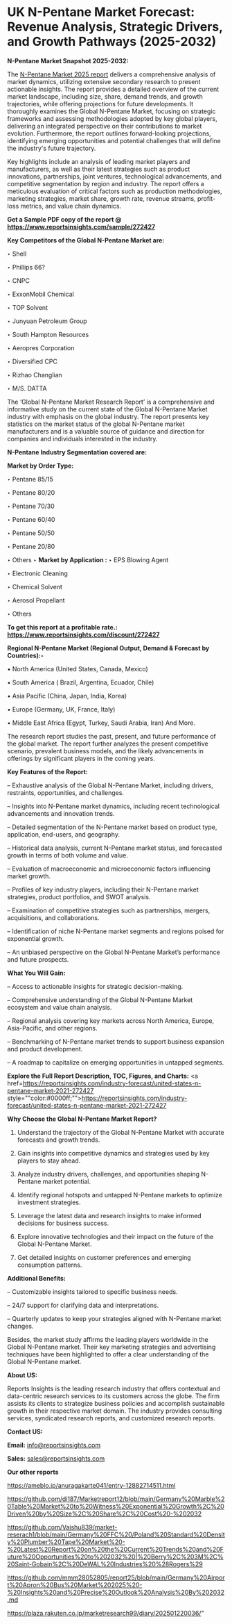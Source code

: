 # UK N-Pentane Market Forecast: Revenue Analysis, Strategic Drivers, and Growth Pathways (2025-2032)

<strong>N-Pentane Market Snapshot 2025-2032:</strong>

The <a href=https://www.reportsinsights.com/sample/272427>N-Pentane Market 2025 report</a> delivers a comprehensive analysis of market dynamics, utilizing extensive secondary research to present actionable insights. The report provides a detailed overview of the current market landscape, including size, share, demand trends, and growth trajectories, while offering projections for future developments. It thoroughly examines the Global N-Pentane Market, focusing on strategic frameworks and assessing methodologies adopted by key global players, delivering an integrated perspective on their contributions to market evolution. Furthermore, the report outlines forward-looking projections, identifying emerging opportunities and potential challenges that will define the industry's future trajectory.

Key highlights include an analysis of leading market players and manufacturers, as well as their latest strategies such as product innovations, partnerships, joint ventures, technological advancements, and competitive segmentation by region and industry. The report offers a meticulous evaluation of critical factors such as production methodologies, marketing strategies, market share, growth rate, revenue streams, profit-loss metrics, and value chain dynamics.

<strong>Get a Sample PDF copy of the report @ <a href=https://www.reportsinsights.com/sample/272427 style=color:#0000ff;>https://www.reportsinsights.com/sample/272427</a></strong>

<strong>Key Competitors of the Global N-Pentane Market are:</strong>

‣ Shell

‣ Phillips 66?

‣ CNPC

‣ ExxonMobil Chemical

‣ TOP Solvent

‣ Junyuan Petroleum Group

‣ South Hampton Resources

‣ Aeropres Corporation

‣ Diversified CPC

‣ Rizhao Changlian

‣ M/S. DATTA

The ‘Global N-Pentane Market Research Report’ is a comprehensive and informative study on the current state of the Global N-Pentane Market industry with emphasis on the global industry. The report presents key statistics on the market status of the global N-Pentane market manufacturers and is a valuable source of guidance and direction for companies and individuals interested in the industry.

<strong>N-Pentane Industry Segmentation covered are:</strong>

<strong>Market by Order Type: </strong>

‣ Pentane 85/15

‣ Pentane 80/20

‣ Pentane 70/30

‣ Pentane 60/40

‣ Pentane 50/50

‣ Pentane 20/80

‣ Others
‣ 
<strong>Market by Application :</strong>
‣ EPS Blowing Agent

‣ Electronic Cleaning

‣ Chemical Solvent

‣ Aerosol Propellant

‣ Others

<strong>To get this report at a profitable rate.: <a href=https://www.reportsinsights.com/discount/272427 style=color:#0000ff;>https://www.reportsinsights.com/discount/272427</a></strong>

<strong>Regional N-Pentane Market (Regional Output, Demand &amp; Forecast by Countries):-</strong>

• North America (United States, Canada, Mexico)

• South America ( Brazil, Argentina, Ecuador, Chile)

• Asia Pacific (China, Japan, India, Korea)

• Europe (Germany, UK, France, Italy)

• Middle East Africa (Egypt, Turkey, Saudi Arabia, Iran) And More.

The research report studies the past, present, and future performance of the global market. The report further analyzes the present competitive scenario, prevalent business models, and the likely advancements in offerings by significant players in the coming years.

<strong>Key Features of the Report:</strong>

– Exhaustive analysis of the Global N-Pentane Market, including drivers, restraints, opportunities, and challenges.

– Insights into N-Pentane market dynamics, including recent technological advancements and innovation trends.

– Detailed segmentation of the N-Pentane market based on product type, application, end-users, and geography.

– Historical data analysis, current N-Pentane market status, and forecasted growth in terms of both volume and value.

– Evaluation of macroeconomic and microeconomic factors influencing market growth.

– Profiles of key industry players, including their N-Pentane market strategies, product portfolios, and SWOT analysis.

– Examination of competitive strategies such as partnerships, mergers, acquisitions, and collaborations.

– Identification of niche N-Pentane market segments and regions poised for exponential growth.

– An unbiased perspective on the Global N-Pentane Market’s performance and future prospects.

<strong>What You Will Gain:</strong>

– Access to actionable insights for strategic decision-making.

– Comprehensive understanding of the Global N-Pentane Market ecosystem and value chain analysis.

– Regional analysis covering key markets across North America, Europe, Asia-Pacific, and other regions.

– Benchmarking of N-Pentane market trends to support business expansion and product development.

– A roadmap to capitalize on emerging opportunities in untapped segments.

<strong>Explore the Full Report Description, TOC, Figures, and Charts:</strong>
<a href=https://reportsinsights.com/industry-forecast/united-states-n-pentane-market-2021-272427 style=""color:#0000ff;"">https://reportsinsights.com/industry-forecast/united-states-n-pentane-market-2021-272427</a>

<strong>Why Choose the Global N-Pentane Market Report?</strong>

1. Understand the trajectory of the Global N-Pentane Market with accurate forecasts and growth trends.

2. Gain insights into competitive dynamics and strategies used by key players to stay ahead.

3. Analyze industry drivers, challenges, and opportunities shaping N-Pentane market potential.

4. Identify regional hotspots and untapped N-Pentane markets to optimize investment strategies.

5. Leverage the latest data and research insights to make informed decisions for business success.

6. Explore innovative technologies and their impact on the future of the Global N-Pentane Market.

7. Get detailed insights on customer preferences and emerging consumption patterns.

<strong>Additional Benefits:</strong>

– Customizable insights tailored to specific business needs.

– 24/7 support for clarifying data and interpretations.

– Quarterly updates to keep your strategies aligned with N-Pentane market changes.

Besides, the market study affirms the leading players worldwide in the Global N-Pentane market. Their key marketing strategies and advertising techniques have been highlighted to offer a clear understanding of the Global N-Pentane market.

<strong><strong>About US</strong>:</strong>

Reports Insights is the leading research industry that offers contextual and data-centric research services to its customers across the globe. The firm assists its clients to strategize business policies and accomplish sustainable growth in their respective market domain. The industry provides consulting services, syndicated research reports, and customized research reports.

<strong>Contact US:</strong>

<p class=><b>Email:</b> <a href=mailto:info@reportsinsights.com>info@reportsinsights.com</a></p>
<p class=><b>Sales:</b> <a href=mailto:sales@reportsinsights.com>sales@reportsinsights.com</a></p>

<strong>Our other reports</strong>

<a href=https://ameblo.jp/anuragakarte041/entry-12882714511.html>https://ameblo.jp/anuragakarte041/entry-12882714511.html</a>

<a href=https://github.com/di187/Marketreport12/blob/main/Germany%20Marble%20Table%20Market%20to%20Witness%20Exponential%20Growth%2C%20Driven%20by%20Size%2C%20Share%2C%20Cost%20-%202032>https://github.com/di187/Marketreport12/blob/main/Germany%20Marble%20Table%20Market%20to%20Witness%20Exponential%20Growth%2C%20Driven%20by%20Size%2C%20Share%2C%20Cost%20-%202032</a>

<a href=https://github.com/Vaishu839/market-reserach1/blob/main/Germany%20FFC%20/Poland%20Standard%20Density%20Plumber%20Tape%20Market%20-%20Latest%20Report%20on%20the%20Current%20Trends%20and%20Future%20Opportunities%20to%202032%20|%20Berry%2C%203M%2C%20Saint-Gobain%2C%20DeWAL%20Industries%20%28Rogers%29>https://github.com/Vaishu839/market-reserach1/blob/main/Germany%20FFC%20/Poland%20Standard%20Density%20Plumber%20Tape%20Market%20-%20Latest%20Report%20on%20the%20Current%20Trends%20and%20Future%20Opportunities%20to%202032%20|%20Berry%2C%203M%2C%20Saint-Gobain%2C%20DeWAL%20Industries%20%28Rogers%29</a>

<a href=https://github.com/mmm28052805/report25/blob/main/Germany%20Airport%20Apron%20Bus%20Market%202025%20-%20Insights%20and%20Precise%20Outlook%20Analysis%20By%202032.md>https://github.com/mmm28052805/report25/blob/main/Germany%20Airport%20Apron%20Bus%20Market%202025%20-%20Insights%20and%20Precise%20Outlook%20Analysis%20By%202032.md</a>

<a href=https://plaza.rakuten.co.jp/marketresearch99/diary/202501220036/>https://plaza.rakuten.co.jp/marketresearch99/diary/202501220036/</a>"
